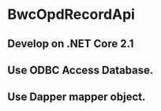 # BwcOpdRecordApi

## Develop on **.NET Core 2.1**
## Use **ODBC** Access Database.
## Use **Dapper** mapper object. 
